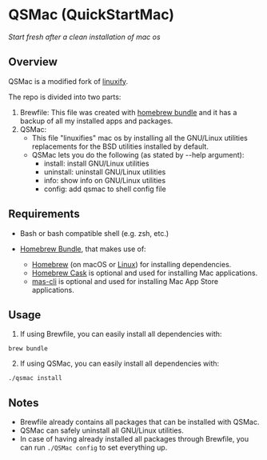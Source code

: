# QSMac (QuickStartMac)
*Start fresh after a clean installation of mac os*

## Overview

QSMac is a modified fork of [linuxify](https://github.com/fabiomaia/linuxify).

The repo is divided into two parts:
1. Brewfile: This file was created with [homebrew bundle](https://github.com/Homebrew/homebrew-bundle) and it has a backup of all my installed apps and packages.
2. QSMac:
    - This file "linuxifies" mac os by installing all the GNU/Linux utilities replacements for the BSD utilities installed by default.
    - QSMac lets you do the following (as stated by --help argument):
        - install: install GNU/Linux utilities
        - uninstall: uninstall GNU/Linux utilities
        - info: show info on GNU/Linux utilities
        - config: add qsmac to shell config file

## Requirements

- Bash or bash compatible shell (e.g. zsh, etc.)

- [Homebrew Bundle](https://github.com/Homebrew/homebrew-bundle), that makes use of:
    - [Homebrew](https://github.com/Homebrew/brew) (on macOS or [Linux](https://docs.brew.sh/Homebrew-on-Linux)) for installing dependencies.
    - [Homebrew Cask](https://github.com/Homebrew/homebrew-cask) is optional and used for installing Mac applications.
    - [mas-cli](https://github.com/mas-cli/mas) is optional and used for installing Mac App Store applications.

## Usage

1. If using Brewfile, you can easily install all dependencies with:
```
brew bundle
```
2. If using QSMac, you can easily install all dependencies with:
```
./qsmac install
```

## Notes

- Brewfile already contains all packages that can be installed with QSMac.
- QSMac can safely uninstall all GNU/Linux utilities.
- In case of having already installed all packages through Brewfile, you can run ``` ./QSMac config ``` to set everything up.

